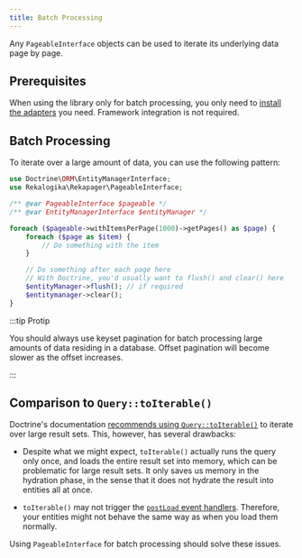 ```yaml
---
title: Batch Processing
---
```


Any `PageableInterface` objects can be used to iterate its underlying data page
by page.

## Prerequisites

When using the library only for batch processing, you only need to [install the
adapters](adapters) you need. Framework integration is not required.

## Batch Processing

To iterate over a large amount of data, you can use the following pattern:

```php
use Doctrine\ORM\EntityManagerInterface;
use Rekalogika\Rekapager\PageableInterface;

/** @var PageableInterface $pageable */
/** @var EntityManagerInterface $entityManager */

foreach ($pageable->withItemsPerPage(1000)->getPages() as $page) {
    foreach ($page as $item) {
        // Do something with the item
    }

    // Do something after each page here
    // With Doctrine, you'd usually want to flush() and clear() here
    $entityManager->flush(); // if required
    $entitymanager->clear();
}
```

:::tip Protip

You should always use keyset pagination for batch processing large amounts of
data residing in a database. Offset pagination will become slower as the offset
increases.

:::

## Comparison to `Query::toIterable()`

Doctrine's documentation [recommends using
`Query::toIterable()`](https://www.doctrine-project.org/projects/doctrine-orm/en/latest/reference/batch-processing.html#iterating-results)
to iterate over large result sets. This, however, has several drawbacks:

* Despite what we might expect, `toIterable()` actually runs the query only
  once, and loads the entire result set into memory, which can be problematic
  for large result sets. It only saves us memory in the hydration phase, in the
  sense that it does not hydrate the result into entities all at once.

* `toIterable()` may not trigger the [`postLoad` event
  handlers](https://www.doctrine-project.org/projects/doctrine-orm/en/latest/reference/events.html#postload).
  Therefore, your entities might not behave the same way as when you load them
  normally.

Using `PageableInterface` for batch processing should solve these issues.